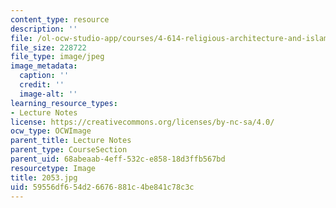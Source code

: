 ```yaml
---
content_type: resource
description: ''
file: /ol-ocw-studio-app/courses/4-614-religious-architecture-and-islamic-cultures-fall-2002/59556df654d26676881c4be841c78c3c_2053.jpg
file_size: 228722
file_type: image/jpeg
image_metadata:
  caption: ''
  credit: ''
  image-alt: ''
learning_resource_types:
- Lecture Notes
license: https://creativecommons.org/licenses/by-nc-sa/4.0/
ocw_type: OCWImage
parent_title: Lecture Notes
parent_type: CourseSection
parent_uid: 68abeaab-4eff-532c-e858-18d3ffb567bd
resourcetype: Image
title: 2053.jpg
uid: 59556df6-54d2-6676-881c-4be841c78c3c
---
```

